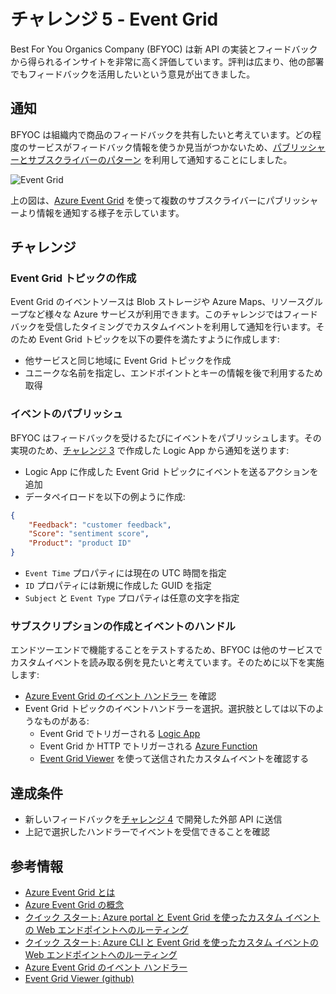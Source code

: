 # チャレンジ 5 - Event Grid

Best For You Organics Company (BFYOC) は新 API の実装とフィードバックから得られるインサイトを非常に高く評価しています。評判は広まり、他の部署でもフィードバックを活用したいという意見が出てきました。

## 通知

BFYOC は組織内で商品のフィードバックを共有したいと考えています。どの程度のサービスがフィードバック情報を使うか見当がつかないため、[パブリッシャーとサブスクライバーのパターン](https://docs.microsoft.com/ja-jp/azure/architecture/patterns/publisher-subscriber) を利用して通知することにしました。

![Event Grid](../Images/challenge5.png)

上の図は、[Azure Event Grid](https://azure.microsoft.com/ja-jp/services/event-grid/) を使って複数のサブスクライバーにパブリッシャーより情報を通知する様子を示しています。

## チャレンジ

### Event Grid トピックの作成

Event Grid のイベントソースは Blob ストレージや Azure Maps、リソースグループなど様々な Azure サービスが利用できます。このチャレンジではフィードバックを受信したタイミングでカスタムイベントを利用して通知を行います。そのため Event Grid トピックを以下の要件を満たすように作成します:

* 他サービスと同じ地域に Event Grid トピックを作成
* ユニークな名前を指定し、エンドポイントとキーの情報を後で利用するため取得

### イベントのパブリッシュ

BFYOC はフィードバックを受けるたびにイベントをパブリッシュします。その実現のため、[チャレンジ 3](..//challenge-3-Logic-Apps/readme.md) で作成した Logic App から通知を送ります:

* Logic App に作成した Event Grid トピックにイベントを送るアクションを追加
* データペイロードを以下の例ように作成:

```JSON
{
    "Feedback": "customer feedback",
    "Score": "sentiment score",
    "Product": "product ID"
}
```

* `Event Time` プロパティには現在の UTC 時間を指定
* `ID` プロパティには新規に作成した GUID を指定
* `Subject` と `Event Type` プロパティは任意の文字を指定

### サブスクリプションの作成とイベントのハンドル

エンドツーエンドで機能することをテストするため、BFYOC は他のサービスでカスタムイベントを読み取る例を見たいと考えています。そのために以下を実施します:

* [Azure Event Grid のイベント ハンドラー](https://docs.microsoft.com/ja-jp/azure/event-grid/event-handlers) を確認
* Event Grid トピックのイベントハンドラーを選択。選択肢としては以下のようなものがある:
  * Event Grid でトリガーされる [Logic App](https://docs.microsoft.com/ja-jp/azure/event-grid/event-handlers#logic-apps)
  * Event Grid か HTTP でトリガーされる [Azure Function](https://docs.microsoft.com/ja-jp/azure/azure-functions/functions-bindings-event-grid) 
  * [Event Grid Viewer](https://github.com/Azure-Samples/azure-event-grid-viewer) を使って送信されたカスタムイベントを確認する

## 達成条件

* 新しいフィードバックを[チャレンジ 4](..//challenge-4-API-Management/readme.md) で開発した外部 API に送信
* 上記で選択したハンドラーでイベントを受信できることを確認

## 参考情報

* [Azure Event Grid とは](https://docs.microsoft.com/ja-jp/azure/event-grid/overview)
* [Azure Event Grid の概念](https://docs.microsoft.com/ja-jp/azure/event-grid/concepts)
* [クイック スタート: Azure portal と Event Grid を使ったカスタム イベントの Web エンドポイントへのルーティング](https://docs.microsoft.com/ja-jp/azure/event-grid/custom-event-quickstart-portal)
* [クイック スタート: Azure CLI と Event Grid を使ったカスタム イベントの Web エンドポイントへのルーティング](https://docs.microsoft.com/ja-jp/azure/event-grid/custom-event-quickstart)
* [Azure Event Grid のイベント ハンドラー](https://docs.microsoft.com/ja-jp/azure/event-grid/event-handlers)
* [Event Grid Viewer (github)](https://github.com/Azure-Samples/azure-event-grid-viewer)
